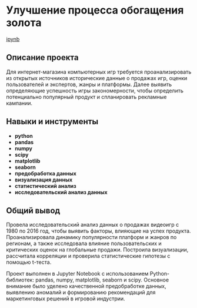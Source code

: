 # Улучшение процесса обогащения золота

[ipynb](link)

## Описание проекта

Для интернет-магазина компьютерных игр требуется проанализировать из открытых источников исторические данные о продажах игр, оценки пользователей и экспертов, жанры и платформы. Далее выявить определяющие успешность игры закономерности, чтобы определить потенциально популярный продукт и спланировать рекламные кампании.



## Навыки и инструменты

- **python**
- **pandas**
- **numpy**
- **scipy**
- **matplotlib**
- **seaborn**
- **предобработка данных**
- **визуализация данных**
- **статистический анализ**
- **исследовательский анализ данных**



## Общий вывод

Провела исследовательский анализ данных о продажах видеоигр с 1980 по 2016 год, чтобы выявить факторы, влияющие на успех продукта. Проанализировала динамику популярности платформ и жанров по регионам, а также исследовала влияние пользовательских и критических оценок на глобальные продажи. Построила визуализации, рассчитала корреляции и проверила статистические гипотезы с помощью t-теста.

Проект выполнен в Jupyter Notebook с использованием Python-библиотек: pandas, numpy, matplotlib, seaborn и scipy. Основное внимание было уделено качественной предобработке данных, выявлению аномалий и формированию рекомендаций для маркетинговых решений в игровой индустрии.